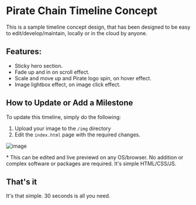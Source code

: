 # Pirate Chain Timeline Concept

This is a sample timeline concept design, that has been designed to be easy to edit/develop/maintain, locally or in the cloud by anyone.

## Features:

* Sticky hero section.
* Fade up and in on scroll effect.
* Scale and move up and Pirate logo spin, on hover effect.
* Image lightbox effect, on image click effect.

## How to Update or Add a Milestone

To update this timeline, simply do the following:

1. Upload your image to the `/img` directory
2. Edit the `index.html` page with the required changes.

![image](https://github.com/QuirkyRobots/pirate-chain-timeline/assets/29914179/9ccb9d42-9fde-4569-a821-87f8a543abeb)

\* This can be edited and live previewd on any OS/browser. No addition or complex software or packages are required. It's simple HTML/CSS/JS.

## That's it

It's that simple. 30 seconds is all you need.
